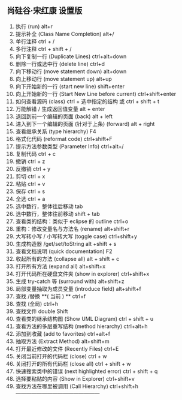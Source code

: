 ## 尚硅谷·宋红康 设置版
1.	执行 (run)	alt+r 
2. 提示补全 (Class Name Completion)	alt+/
3.	单行注释	ctrl + /
4.	多行注释	ctrl + shift + /
5.	向下复制一行 (Duplicate Lines)	ctrl+alt+down
6.	删除一行或选中行 (delete line)	ctrl+d
7.	向下移动行 (move statement down)	alt+down
8.	向上移动行 (move statement up)	alt+up
9.	向下开始新的一行 (start new line)	shift+enter
10.	向上开始新的一行 (Start New Line before current)	ctrl+shift+enter
11.	如何查看源码 (class)	ctrl + 选中指定的结构 或 ctrl + shift + t
12.	万能解错 / 生成返回值变量	alt + enter
13.	退回到前一个编辑的页面 (back)	alt + left
14.	进入到下一个编辑的页面 (针对于上条) (forward)	alt + right
15.	查看继承关系 (type hierarchy)	F4
16.	格式化代码 (reformat code)	ctrl+shift+F
17.	提示方法参数类型 (Parameter Info)	ctrl+alt+/
18.	复制代码	ctrl + c
19.	撤销	ctrl + z
20.	反撤销	ctrl + y
21.	剪切	ctrl + x
22.	粘贴	ctrl + v
23.	保存	ctrl + s
24.	全选	ctrl + a
25.	选中数行，整体往后移动	tab
26.	选中数行，整体往前移动	shift + tab
27.	查看类的结构：类似于 eclipse 的 outline	ctrl+o
28.	重构：修改变量名与方法名 (rename)	alt+shift+r
29.	大写转小写 / 小写转大写 (toggle case)	ctrl+shift+y
30.	生成构造器 /get/set/toString	alt +shift + s
31.	查看文档说明 (quick documentation)	F2
32.	收起所有的方法 (collapse all)	alt + shift + c
33.	打开所有方法 (expand all)	alt+shift+x
34.	打开代码所在硬盘文件夹 (show in explorer)	ctrl+shift+x
35.	生成 try-catch 等 (surround with)	alt+shift+z
36.	局部变量抽取为成员变量 (introduce field)	alt+shift+f
37.	查找 /替换 **( 当前 ) **	ctrl+f
38.	查找 (全局)	ctrl+h
39.	查找文件	double Shift
40.	查看类的继承结构图 (Show UML Diagram)	ctrl + shift + u
41.	查看方法的多层重写结构 (method hierarchy)	ctrl+alt+h
42.	添加到收藏 (add to favorites)	ctrl+alt+f
43.	抽取方法 (Extract Method)	alt+shift+m
44.	打开最近修改的文件 (Recently Files)	ctrl+E
45.	关闭当前打开的代码栏 (close)	ctrl + w
46.	关闭打开的所有代码栏 (close all)	ctrl + shift + w
47.	快速搜索类中的错误 (next highlighted error)	ctrl + shift + q
48.	选择要粘贴的内容 (Show in Explorer)	ctrl+shift+v
49.	查找方法在哪里被调用 (Call Hierarchy)	ctrl+shift+h
————————————————